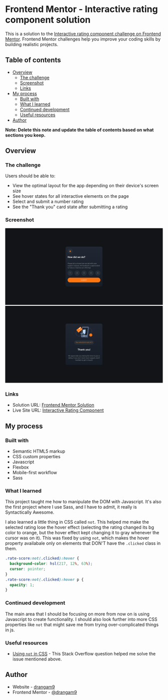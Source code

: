 # Frontend Mentor - Interactive rating component solution

This is a solution to the [Interactive rating component challenge on Frontend Mentor](https://www.frontendmentor.io/challenges/interactive-rating-component-koxpeBUmI). Frontend Mentor challenges help you improve your coding skills by building realistic projects.

## Table of contents

- [Overview](#overview)
  - [The challenge](#the-challenge)
  - [Screenshot](#screenshot)
  - [Links](#links)
- [My process](#my-process)
  - [Built with](#built-with)
  - [What I learned](#what-i-learned)
  - [Continued development](#continued-development)
  - [Useful resources](#useful-resources)
- [Author](#author)

**Note: Delete this note and update the table of contents based on what sections you keep.**

## Overview

### The challenge

Users should be able to:

- View the optimal layout for the app depending on their device's screen size
- See hover states for all interactive elements on the page
- Select and submit a number rating
- See the "Thank you" card state after submitting a rating

### Screenshot

![](./screenshot.png)
![](./screenshot-thank-you.png)

### Links

- Solution URL: [Frontend Mentor Solution](https://www.frontendmentor.io/solutions/interactive-rating-component-using-html-css-js-and-sass-QWE0eH84qL)
- Live Site URL: [Interactive Rating Component](https://drangam9.github.io/interactive-rating-component/)

## My process

### Built with

- Semantic HTML5 markup
- CSS custom properties
- Javascript
- Flexbox
- Mobile-first workflow
- Sass

### What I learned

This project taught me how to manipulate the DOM with Javascript. It's also the first project where I use Sass, and I have to admit, it really is Syntactically Awesome.

I also learned a little thing in CSS called ```not```. This helped me make the selected rating lose the hover effect (selecting the rating changed its bg color to orange, but the hover effect kept changing it to gray whenever the cursor was on it).
This was fixed by using ```not```, which makes the hover property availabale only on elements that DON'T have the ```.clicked``` class in them.

```css
.rate-score:not(.clicked):hover {
  background-color: hsl(217, 12%, 63%);
  cursor: pointer;
}
.rate-score:not(.clicked):hover p {
  opacity: 1;
}
```

### Continued development

The main area that I should be focusing on more from now on is using Javascript to create functionality. I should also look further into more CSS properties like `not` that might save me from trying over-complicated things in js.

### Useful resources

- [Using `not` in CSS](https://stackoverflow.com/questions/30118246/disable-hover-on-click) - This Stack Overflow question helped me solve the issue mentioned above.

## Author

- Website - [drangam9](https://github.com/drangam9)
- Frontend Mentor - [@drangam9](https://www.frontendmentor.io/profile/drangam9)
